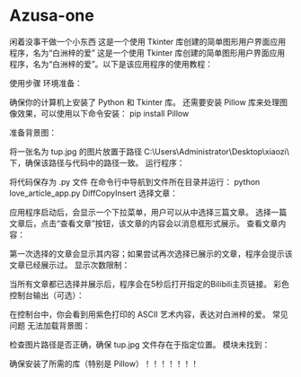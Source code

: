 # Azusa-one
闲着没事干做一个小东西  这是一个使用 Tkinter 库创建的简单图形用户界面应用程序，名为“白洲梓的爱”
这是一个使用 Tkinter 库创建的简单图形用户界面应用程序，名为“白洲梓的爱”。以下是该应用程序的使用教程：

使用步骤
环境准备：

确保你的计算机上安装了 Python 和 Tkinter 库。
还需要安装 Pillow 库来处理图像效果，可以使用以下命令安装：
pip install Pillow

准备背景图：

将一张名为 tup.jpg 的图片放置于路径 C:\Users\Administrator\Desktop\xiaozi\ 下，确保该路径与代码中的路径一致。
运行程序：

将代码保存为 .py 文件
在命令行中导航到文件所在目录并运行：
python love_article_app.py
DiffCopyInsert
选择文章：

应用程序启动后，会显示一个下拉菜单，用户可以从中选择三篇文章。
选择一篇文章后，点击“查看文章”按钮，该文章的内容会以消息框形式展示。
查看文章内容：

第一次选择的文章会显示其内容；如果尝试再次选择已展示的文章，程序会提示该文章已经展示过。
显示次数限制：

当所有文章都已选择并展示后，程序会在5秒后打开指定的Bilibili主页链接。
彩色控制台输出（可选）：

在控制台中，你会看到用紫色打印的 ASCII 艺术内容，表达对白洲梓的爱。
常见问题
无法加载背景图：

检查图片路径是否正确，确保 tup.jpg 文件存在于指定位置。
模块未找到：

确保安装了所需的库（特别是 Pillow）！！！！！！！
